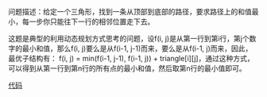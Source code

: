 问题描述：给定一个三角形，找到一条从顶部到底部的路径，要求路径上的和值最小，每一步你只能往下一行的相邻位置走下去。

这题是典型的利用动态规划方式思考的问题，设f(i, j)是从第一行到第i行，第j个数字的最小和值，那么f(i, j)要么是从f(i-1, j-1)而来，要么是从f(i-1, j)而来，因此，最优子结构有：
f(i, j) = min(f(i-1, j-1), f(i-1, j)) + triangle[i][j]，通过这种方式，可以得到从第一行到第n行的所有点的最小和值，然后取第n行的最小值即可。

[代码](https://github.com/HCMY/InteletTree/blob/master/Leetcode/DP/Medium/Triangle.cc)
